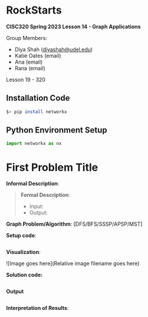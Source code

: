 # RockStarts

**CISC320 Spring 2023 Lesson 14 - Graph Applications**

Group Members:
* Diya Shah (diyashah@udel.edu)
* Katie Oates  (email)
* Ana  (email)
* Rana  (email)

Lesson 19 - 320
## Installation Code

```sh
$> pip install networkx
```

## Python Environment Setup

```python
import networkx as nx
```

# First Problem Title

**Informal Description**: 

> **Formal Description**:
>  * Input:
>  * Output:

**Graph Problem/Algorithm**: [DFS/BFS/SSSP/APSP/MST]


**Setup code**:

```python
```

**Visualization**:

![Image goes here](Relative image filename goes here)

**Solution code:**

```python
```

**Output**

```
```

**Interpretation of Results**:

